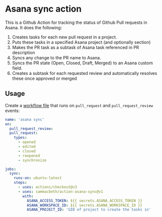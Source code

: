 # Asana sync action

This is a Github Action for tracking the status of Github Pull requests in Asana. It does the following:

1.  Creates tasks for each new pull request in a project.
2.  Puts these tasks in a specified Asana project (and optionally section)
3.  Makes the PR task as a subtask of Asana task referenced in PR description
4.  Syncs any change to the PR name to Asana.
5.  Syncs the PR state (Open, Closed, Draft, Merged) to an Asana custom field.
6.  Creates a subtask for each requested review and automatically resolves these once approved or merged

## Usage

Create a [workflow file](./.github/workflows/asana.yml) that runs on
`pull_request` and `pull_request_review` events:

```yml
name: 'asana sync'
on:
  pull_request_review:
  pull_request:
    types:
      - opened
      - edited
      - closed
      - reopened
      - synchronize

jobs:
  sync:
    runs-on: ubuntu-latest
    steps:
      - uses: actions/checkout@v3
      - uses: sammacbeth/action-asana-sync@v1
        with:
          ASANA_ACCESS_TOKEN: ${{ secrets.ASANA_ACCESS_TOKEN }}
          ASANA_WORKSPACE_ID: ${{ secrets.ASANA_WORKSPACE_ID }}
          ASANA_PROJECT_ID: 'GID of project to create the tasks in'
```
